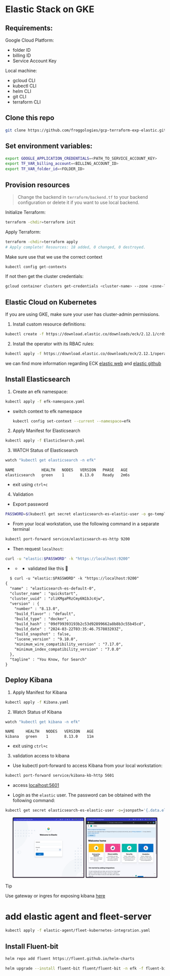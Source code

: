 # Elastic Stack on GKE

## Requirements:
Google Cloud Platform:
- folder ID
- billing ID
- Service Account Key

Local machine:
- gcloud CLI
- kubectl CLI
- helm CLI
- git CLI
- terraform CLI

## Clone this repo

```sh
git clone https://github.com/froggologies/gcp-terraform-exp-elastic.git && cd gcp-terraform-exp-elastic
```

## Set environment variables:

```sh
export GOOGLE_APPLICATION_CREDENTIALS=<PATH_TO_SERVICE_ACCOUNT_KEY>
export TF_VAR_billing_account=<BILLING_ACCOUNT_ID>
export TF_VAR_folder_id=<FOLDER_ID>
```

## Provision resources

> Change the backend in `terraform/backend.tf` to your backend configuration or delete it if you want to use local backend.

Initialize Terraform:
```sh
terraform -chdir=terraform init
```

Apply Terraform:
```sh
terraform -chdir=terraform apply
# Apply complete! Resources: 18 added, 0 changed, 0 destroyed.
```

Make sure use that we use the correct context
```sh
kubectl config get-contexts
```

If not then get the cluster credentials:
```sh
gcloud container clusters get-credentials <cluster-name> --zone <zone-location> --project <project-id>
```




## Elastic Cloud on Kubernetes

If you are using GKE, make sure your user has cluster-admin permissions.

1. Install custom resource definitions:
```sh
kubectl create -f https://download.elastic.co/downloads/eck/2.12.1/crds.yaml
```

2. Install the operator with its RBAC rules:
```sh
kubectl apply -f https://download.elastic.co/downloads/eck/2.12.1/operator.yaml
```
we can find more information regarding ECK [elastic web](https://www.elastic.co/guide/en/cloud-on-k8s/master/k8s-deploy-eck.html) and [elastic github](https://github.com/elastic/cloud-on-k8s/tree/main)



## Install Elasticsearch

1. Create an efk namespace:
```sh
kubectl apply -f efk-namespace.yaml
```
- switch context to efk namespace
  ```sh
  kubectl config set-context --current --namespace=efk
  ```
2. Apply Manifest for Elasticsearch
```sh
kubectl apply -f ElasticSearch.yaml
```

3. WATCH Status of Elasticsearch
```sh
watch "kubectl get elasticsearch -n efk"
```

```
NAME            HEALTH   NODES   VERSION   PHASE   AGE
elasticsearch   green    1       8.13.0    Ready   2m6s
```
- exit using `ctrl+c`

4. Validation 
- Export password
```sh
PASSWORD=$(kubectl get secret elasticsearch-es-elastic-user -o go-template='{{.data.elastic | base64decode}}')
``` 
- From your local workstation, use the following command in a separate terminal
```sh
kubectl port-forward service/elasticsearch-es-http 9200
```

- Then request `localhost`:
```sh
curl -u "elastic:$PASSWORD" -k "https://localhost:9200"
```
- - - validated like this :tada:
```
  $ curl -u "elastic:$PASSWORD" -k "https://localhost:9200"
{
  "name" : "elasticsearch-es-default-0",
  "cluster_name" : "quickstart",
  "cluster_uuid" : "zliKMgaPRzCmy6N1bJc4jw",
  "version" : {
    "number" : "8.13.0",
    "build_flavor" : "default",
    "build_type" : "docker",
    "build_hash" : "09df99393193b2c53d92899662a8b8b3c55b45cd",
    "build_date" : "2024-03-22T03:35:46.757803203Z",
    "build_snapshot" : false,
    "lucene_version" : "9.10.0",
    "minimum_wire_compatibility_version" : "7.17.0",
    "minimum_index_compatibility_version" : "7.0.0"
  },
  "tagline" : "You Know, for Search"
}
```

## Deploy Kibana

1. Apply Manifest for Kibana
```sh
kubectl apply -f Kibana.yaml
```
2. Watch Status of Kibana
```sh
watch "kubectl get kibana -n efk"
```
```
NAME     HEALTH   NODES   VERSION   AGE
kibana   green    1       8.13.0    11m
```
- exit using `ctrl+c`
3. validation access to kibana 

- Use kubectl port-forward to access Kibana from your local workstation:
```sh
kubectl port-forward service/kibana-kb-http 5601
```
- access
[localhost:5601](http://localhost:5601/)

- Login as the `elastic` user. The password can be obtained with the following command:
```sh
kubectl get secret elasticsearch-es-elastic-user -o=jsonpath='{.data.elastic}' | base64 --decode; echo
```


<!-- ![login](./img/SCR-20240320-kzvb.png)
![home](./img/SCR-20240320-ldgy.png) -->

<div align="center">
  <img src="img/SCR-20240320-kzvb.png" alt="login" width="45%">
  <img src="img/SCR-20240320-ldgy.png" alt="home" width="45%" >
</div>


> [!TIP]
> Use gateway or ingres for exposing kibana [here](https://github.com/elastic/cloud-on-k8s/tree/2.12/config/recipes/istio-gateway)


# add elastic agent and fleet-server
```sh
kubectl apply -f elastic-agent/fleet-kubernetes-integration.yaml
```



## Install Fluent-bit

```sh
helm repo add fluent https://fluent.github.io/helm-charts
```
```sh
helm upgrade --install fluent-bit fluent/fluent-bit -n efk -f fluent-bit-values.yaml
```
